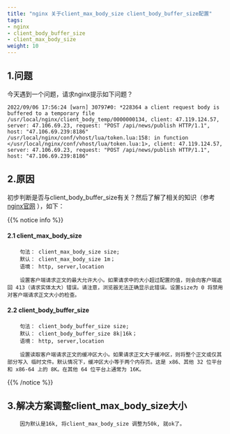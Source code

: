 ```yaml
---
title: "nginx 关于client_max_body_size client_body_buffer_size配置"
tags: 
- nginx
- client_body_buffer_size
- client_max_body_size
weight: 10
---
```


## 1.问题
今天遇到一个问题，请求nginx提示如下问题？

    2022/09/06 17:56:24 [warn] 30797#0: *228364 a client request body is buffered to a temporary file /usr/local/nginx/client_body_temp/0000000134, client: 47.119.124.57, server: 47.106.69.23, request: "POST /api/news/publish HTTP/1.1", host: "47.106.69.239:8186"
    /usr/local/nginx/conf/vhost/lua/token.lua:158: in function </usr/local/nginx/conf/vhost/lua/token.lua:1>, client: 47.119.124.57, server: 47.106.69.23, request: "POST /api/news/publish HTTP/1.1", host: "47.106.69.239:8186"
    
## 2.原因
初步判断是否与client_body_buffer_size有关？然后了解了相关的知识（参考 [nginx官网](http://nginx.org/en/docs/http/ngx_http_core_module.html#client_body_buffer_size) ），如下：

{{% notice info %}}
#### 2.1 client_max_body_size
```text
    句法：	client_max_body_size size;
    默认：	client_max_body_size 1m；
    语境：	http, server,location 

    设置客户端请求正文的最大允许大小。如果请求中的大小超过配置的值，则会向客户端返回 413（请求实体太大）错误。请注意，浏览器无法正确显示此错误。设置size为 0 将禁用对客户端请求正文大小的检查。
```
#### 2.2 client_body_buffer_size
```text
    句法：	client_body_buffer_size size;
    默认：	client_body_buffer_size 8k|16k；
    语境：	http, server,location

    设置读取客户端请求正文的缓冲区大小。如果请求正文大于缓冲区，则将整个正文或仅其部分写入 临时文件。默认情况下，缓冲区大小等于两个内存页。这是 x86、其他 32 位平台和 x86-64 上的 8K。在其他 64 位平台上通常为 16K。
```
{{% /notice %}}

## 3.解决方案调整client_max_body_size大小
```text   
    因为默认是16k, 将client_max_body_size 调整为50k, 就ok了。
```